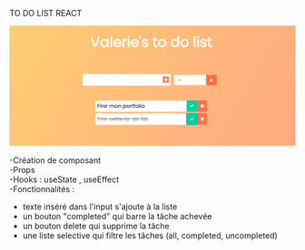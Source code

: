TO DO LIST REACT


![alt text](./screenshot.png)



-Création de composant \
-Props \
-Hooks : useState , useEffect \
-Fonctionnalités :

- texte inséré dans l'input s'ajoute à la liste
- un bouton "completed" qui barre la tâche achevée
- un bouton delete qui supprime la tâche
- une liste selective qui filtre les tâches (all, completed, uncompleted)
